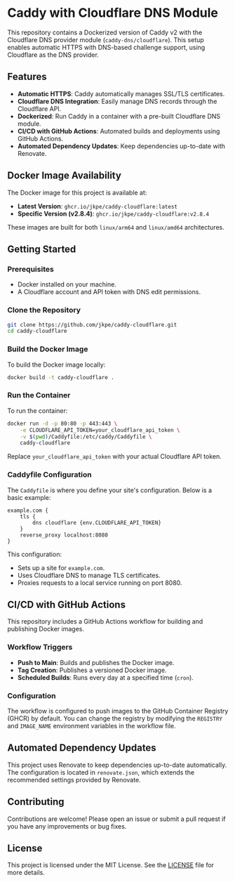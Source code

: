 # Caddy with Cloudflare DNS Module

This repository contains a Dockerized version of Caddy v2 with the Cloudflare DNS provider module (`caddy-dns/cloudflare`). This setup enables automatic HTTPS with DNS-based challenge support, using Cloudflare as the DNS provider.

## Features

- **Automatic HTTPS**: Caddy automatically manages SSL/TLS certificates.
- **Cloudflare DNS Integration**: Easily manage DNS records through the Cloudflare API.
- **Dockerized**: Run Caddy in a container with a pre-built Cloudflare DNS module.
- **CI/CD with GitHub Actions**: Automated builds and deployments using GitHub Actions.
- **Automated Dependency Updates**: Keep dependencies up-to-date with Renovate.

## Docker Image Availability

The Docker image for this project is available at:

- **Latest Version**: `ghcr.io/jkpe/caddy-cloudflare:latest`
- **Specific Version (v2.8.4)**: `ghcr.io/jkpe/caddy-cloudflare:v2.8.4`

These images are built for both `linux/arm64` and `linux/amd64` architectures.

## Getting Started

### Prerequisites

- Docker installed on your machine.
- A Cloudflare account and API token with DNS edit permissions.

### Clone the Repository

```bash
git clone https://github.com/jkpe/caddy-cloudflare.git
cd caddy-cloudflare
```

### Build the Docker Image

To build the Docker image locally:

```bash
docker build -t caddy-cloudflare .
```

### Run the Container

To run the container:

```bash
docker run -d -p 80:80 -p 443:443 \
    -e CLOUDFLARE_API_TOKEN=your_cloudflare_api_token \
    -v $(pwd)/Caddyfile:/etc/caddy/Caddyfile \
    caddy-cloudflare
```

Replace `your_cloudflare_api_token` with your actual Cloudflare API token.

### Caddyfile Configuration

The `Caddyfile` is where you define your site's configuration. Below is a basic example:

```caddyfile
example.com {
    tls {
        dns cloudflare {env.CLOUDFLARE_API_TOKEN}
    }
    reverse_proxy localhost:8080
}
```

This configuration:
- Sets up a site for `example.com`.
- Uses Cloudflare DNS to manage TLS certificates.
- Proxies requests to a local service running on port 8080.

## CI/CD with GitHub Actions

This repository includes a GitHub Actions workflow for building and publishing Docker images.

### Workflow Triggers

- **Push to Main**: Builds and publishes the Docker image.
- **Tag Creation**: Publishes a versioned Docker image.
- **Scheduled Builds**: Runs every day at a specified time (`cron`).

### Configuration

The workflow is configured to push images to the GitHub Container Registry (GHCR) by default. You can change the registry by modifying the `REGISTRY` and `IMAGE_NAME` environment variables in the workflow file.

## Automated Dependency Updates

This project uses Renovate to keep dependencies up-to-date automatically. The configuration is located in `renovate.json`, which extends the recommended settings provided by Renovate.

## Contributing

Contributions are welcome! Please open an issue or submit a pull request if you have any improvements or bug fixes.

## License

This project is licensed under the MIT License. See the [LICENSE](LICENSE) file for more details.
